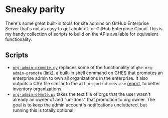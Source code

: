 # Sneaky parity

There's some great built-in tools for site admins on GitHub Enterprise Server that's not as easy to get ahold of for GitHub Enterprise Cloud.  This is my handy collection of scripts to build on the APIs available for equivalent functionality.

## Scripts

- [`org-admin-promote.py`](/org-admin-promote.py) replaces some of the functionality of `ghe-org-admin-promote` ([link](https://docs.github.com/en/enterprise-server@latest/admin/configuration/configuring-your-enterprise/command-line-utilities#ghe-org-admin-promote)), a built-in shell command on GHES that promotes an enterprise admin to own all organizations in the enterprise.  It also outputs a CSV file similar to the `all_organizations.csv` [report](https://docs.github.com/en/enterprise-server@latest/admin/configuration/configuring-your-enterprise/site-admin-dashboard#reports), to better inventory organizations.
- [`org-admin-demote.py`](/org-admin-demote.py) takes the text file of orgs that the user wasn't already an owner of and "un-does" that promotion to org owner.  The goal is to keep the admin account's notifications uncluttered, but running this is totally optional.
